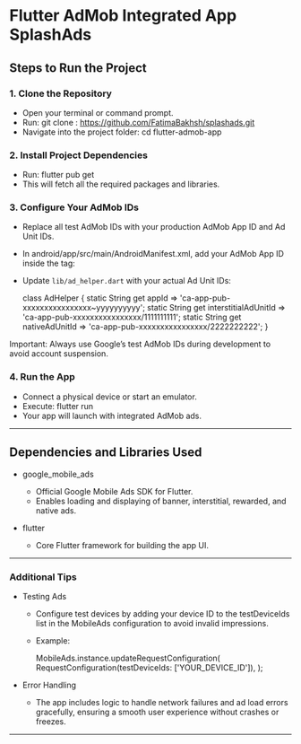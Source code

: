 # Flutter AdMob Integrated App SplashAds

## Steps to Run the Project

### 1. Clone the Repository
   - Open your terminal or command prompt.
   - Run:
     git clone : https://github.com/FatimaBakhsh/splashads.git
   - Navigate into the project folder:
     cd flutter-admob-app

### 2. Install Project Dependencies
   - Run:
     flutter pub get
   - This will fetch all the required packages and libraries.

### 3. Configure Your AdMob IDs
   - Replace all test AdMob IDs with your production AdMob App ID and Ad Unit IDs.
   - In android/app/src/main/AndroidManifest.xml, add your AdMob App ID inside the <application> tag:
     <meta-data
       android:name="com.google.android.gms.ads.APPLICATION_ID"
       android:value="ca-app-pub-xxxxxxxxxxxxxxxx~yyyyyyyyyy"/>
   - Update `lib/ad_helper.dart` with your actual Ad Unit IDs:

     class AdHelper {
       static String get appId => 'ca-app-pub-xxxxxxxxxxxxxxxx~yyyyyyyyyy';
       static String get interstitialAdUnitId => 'ca-app-pub-xxxxxxxxxxxxxxxx/1111111111';
       static String get nativeAdUnitId => 'ca-app-pub-xxxxxxxxxxxxxxxx/2222222222';
     }


  Important: Always use Google’s test AdMob IDs during development to avoid account suspension.

### 4. Run the App
   - Connect a physical device or start an emulator.
   - Execute:
     flutter run
   - Your app will launch with integrated AdMob ads.
---

## Dependencies and Libraries Used

- google_mobile_ads
  - Official Google Mobile Ads SDK for Flutter.
  - Enables loading and displaying of banner, interstitial, rewarded, and native ads.

- flutter
  - Core Flutter framework for building the app UI.
---

### Additional Tips

- Testing Ads
  - Configure test devices by adding your device ID to the testDeviceIds list in the MobileAds configuration to avoid invalid impressions.
  - Example:

    MobileAds.instance.updateRequestConfiguration(
      RequestConfiguration(testDeviceIds: ['YOUR_DEVICE_ID']),
    );
    

- Error Handling
  - The app includes logic to handle network failures and ad load errors gracefully, ensuring a smooth user experience without crashes or freezes.
---
